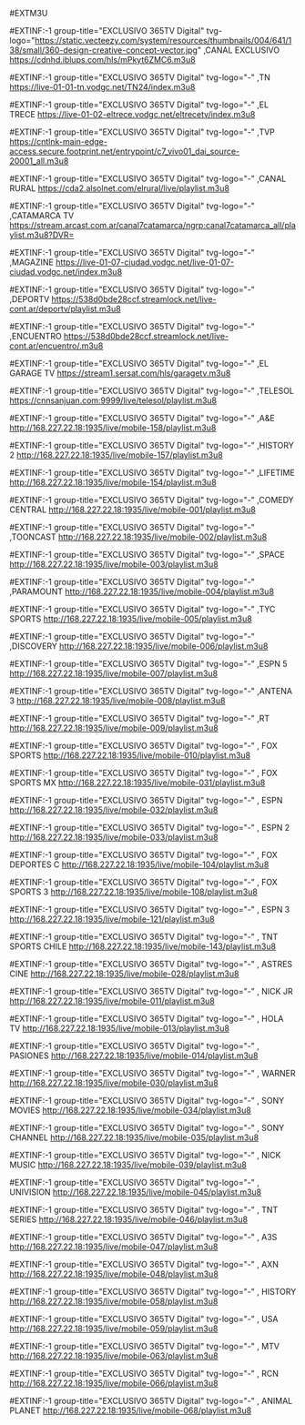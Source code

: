  #EXTM3U

#EXTINF:-1 group-title="EXCLUSIVO 365TV Digital" tvg-logo="https://static.vecteezy.com/system/resources/thumbnails/004/641/138/small/360-design-creative-concept-vector.jpg" ,CANAL EXCLUSIVO 
https://cdnhd.iblups.com/hls/mPkyt6ZMC6.m3u8

#EXTINF:-1 group-title="EXCLUSIVO 365TV Digital" tvg-logo="-" ,TN 
https://live-01-01-tn.vodgc.net/TN24/index.m3u8

#EXTINF:-1 group-title="EXCLUSIVO 365TV Digital" tvg-logo="-" ,EL TRECE 
https://live-01-02-eltrece.vodgc.net/eltrecetv/index.m3u8

#EXTINF:-1 group-title="EXCLUSIVO 365TV Digital" tvg-logo="-" ,TVP 
https://cntlnk-main-edge-access.secure.footprint.net/entrypoint/c7_vivo01_dai_source-20001_all.m3u8

#EXTINF:-1 group-title="EXCLUSIVO 365TV Digital" tvg-logo="-" ,CANAL RURAL 
https://cda2.alsolnet.com/elrural/live/playlist.m3u8

#EXTINF:-1 group-title="EXCLUSIVO 365TV Digital" tvg-logo="-" ,CATAMARCA TV 
https://stream.arcast.com.ar/canal7catamarca/ngrp:canal7catamarca_all/playlist.m3u8?DVR=

#EXTINF:-1 group-title="EXCLUSIVO 365TV Digital" tvg-logo="-" ,MAGAZINE 
https://live-01-07-ciudad.vodgc.net/live-01-07-ciudad.vodgc.net/index.m3u8

#EXTINF:-1 group-title="EXCLUSIVO 365TV Digital" tvg-logo="-" ,DEPORTV 
https://538d0bde28ccf.streamlock.net/live-cont.ar/deportv/playlist.m3u8

#EXTINF:-1 group-title="EXCLUSIVO 365TV Digital" tvg-logo="-" ,ENCUENTRO 
https://538d0bde28ccf.streamlock.net/live-cont.ar/encuentro/.m3u8

#EXTINF:-1 group-title="EXCLUSIVO 365TV Digital" tvg-logo="-" ,EL GARAGE TV 
https://stream1.sersat.com/hls/garagetv.m3u8

#EXTINF:-1 group-title="EXCLUSIVO 365TV Digital" tvg-logo="-" ,TELESOL 
https://cnnsanjuan.com:9999/live/telesol/playlist.m3u8

#EXTINF:-1 group-title="EXCLUSIVO 365TV Digital" tvg-logo="-" ,A&E 
http://168.227.22.18:1935/live/mobile-158/playlist.m3u8

#EXTINF:-1 group-title="EXCLUSIVO 365TV Digital" tvg-logo="-" ,HISTORY 2 
http://168.227.22.18:1935/live/mobile-157/playlist.m3u8

#EXTINF:-1 group-title="EXCLUSIVO 365TV Digital" tvg-logo="-" ,LIFETIME 
http://168.227.22.18:1935/live/mobile-154/playlist.m3u8

#EXTINF:-1 group-title="EXCLUSIVO 365TV Digital" tvg-logo="-" ,COMEDY CENTRAL
http://168.227.22.18:1935/live/mobile-001/playlist.m3u8

#EXTINF:-1 group-title="EXCLUSIVO 365TV Digital" tvg-logo="-" ,TOONCAST
http://168.227.22.18:1935/live/mobile-002/playlist.m3u8

#EXTINF:-1 group-title="EXCLUSIVO 365TV Digital" tvg-logo="-" ,SPACE 
http://168.227.22.18:1935/live/mobile-003/playlist.m3u8

#EXTINF:-1 group-title="EXCLUSIVO 365TV Digital" tvg-logo="-" ,PARAMOUNT 
http://168.227.22.18:1935/live/mobile-004/playlist.m3u8

#EXTINF:-1 group-title="EXCLUSIVO 365TV Digital" tvg-logo="-" ,TYC SPORTS 
http://168.227.22.18:1935/live/mobile-005/playlist.m3u8

#EXTINF:-1 group-title="EXCLUSIVO 365TV Digital" tvg-logo="-" ,DISCOVERY 
http://168.227.22.18:1935/live/mobile-006/playlist.m3u8

#EXTINF:-1 group-title="EXCLUSIVO 365TV Digital" tvg-logo="-" ,ESPN 5 
http://168.227.22.18:1935/live/mobile-007/playlist.m3u8

#EXTINF:-1 group-title="EXCLUSIVO 365TV Digital" tvg-logo="-" ,ANTENA 3 
http://168.227.22.18:1935/live/mobile-008/playlist.m3u8

#EXTINF:-1 group-title="EXCLUSIVO 365TV Digital" tvg-logo="-" ,RT
http://168.227.22.18:1935/live/mobile-009/playlist.m3u8

#EXTINF:-1 group-title="EXCLUSIVO 365TV Digital" tvg-logo="-" , FOX SPORTS
http://168.227.22.18:1935/live/mobile-010/playlist.m3u8

#EXTINF:-1 group-title="EXCLUSIVO 365TV Digital" tvg-logo="-" , FOX SPORTS MX
http://168.227.22.18:1935/live/mobile-031/playlist.m3u8

#EXTINF:-1 group-title="EXCLUSIVO 365TV Digital" tvg-logo="-" , ESPN
http://168.227.22.18:1935/live/mobile-032/playlist.m3u8

#EXTINF:-1 group-title="EXCLUSIVO 365TV Digital" tvg-logo="-" , ESPN 2
http://168.227.22.18:1935/live/mobile-033/playlist.m3u8

#EXTINF:-1 group-title="EXCLUSIVO 365TV Digital" tvg-logo="-" , FOX DEPORTES C
http://168.227.22.18:1935/live/mobile-104/playlist.m3u8

#EXTINF:-1 group-title="EXCLUSIVO 365TV Digital" tvg-logo="-" , FOX SPORTS 3
http://168.227.22.18:1935/live/mobile-108/playlist.m3u8

#EXTINF:-1 group-title="EXCLUSIVO 365TV Digital" tvg-logo="-" , ESPN 3
http://168.227.22.18:1935/live/mobile-121/playlist.m3u8

#EXTINF:-1 group-title="EXCLUSIVO 365TV Digital" tvg-logo="-" , TNT SPORTS CHILE
http://168.227.22.18:1935/live/mobile-143/playlist.m3u8

#EXTINF:-1 group-title="EXCLUSIVO 365TV Digital" tvg-logo="-" , ASTRES CINE
http://168.227.22.18:1935/live/mobile-028/playlist.m3u8

#EXTINF:-1 group-title="EXCLUSIVO 365TV Digital" tvg-logo="-" , NICK JR
http://168.227.22.18:1935/live/mobile-011/playlist.m3u8

#EXTINF:-1 group-title="EXCLUSIVO 365TV Digital" tvg-logo="-" , HOLA TV
http://168.227.22.18:1935/live/mobile-013/playlist.m3u8

#EXTINF:-1 group-title="EXCLUSIVO 365TV Digital" tvg-logo="-" , PASIONES
http://168.227.22.18:1935/live/mobile-014/playlist.m3u8

#EXTINF:-1 group-title="EXCLUSIVO 365TV Digital" tvg-logo="-" , WARNER
http://168.227.22.18:1935/live/mobile-030/playlist.m3u8

#EXTINF:-1 group-title="EXCLUSIVO 365TV Digital" tvg-logo="-" , SONY MOVIES
http://168.227.22.18:1935/live/mobile-034/playlist.m3u8

#EXTINF:-1 group-title="EXCLUSIVO 365TV Digital" tvg-logo="-" , SONY CHANNEL
http://168.227.22.18:1935/live/mobile-035/playlist.m3u8

#EXTINF:-1 group-title="EXCLUSIVO 365TV Digital" tvg-logo="-" , NICK MUSIC
http://168.227.22.18:1935/live/mobile-039/playlist.m3u8

#EXTINF:-1 group-title="EXCLUSIVO 365TV Digital" tvg-logo="-" , UNIVISION
http://168.227.22.18:1935/live/mobile-045/playlist.m3u8

#EXTINF:-1 group-title="EXCLUSIVO 365TV Digital" tvg-logo="-" , TNT SERIES
http://168.227.22.18:1935/live/mobile-046/playlist.m3u8

#EXTINF:-1 group-title="EXCLUSIVO 365TV Digital" tvg-logo="-" , A3S
http://168.227.22.18:1935/live/mobile-047/playlist.m3u8

#EXTINF:-1 group-title="EXCLUSIVO 365TV Digital" tvg-logo="-" , AXN
http://168.227.22.18:1935/live/mobile-048/playlist.m3u8

#EXTINF:-1 group-title="EXCLUSIVO 365TV Digital" tvg-logo="-" , HISTORY
http://168.227.22.18:1935/live/mobile-058/playlist.m3u8

#EXTINF:-1 group-title="EXCLUSIVO 365TV Digital" tvg-logo="-" , USA
http://168.227.22.18:1935/live/mobile-059/playlist.m3u8

#EXTINF:-1 group-title="EXCLUSIVO 365TV Digital" tvg-logo="-" , MTV
http://168.227.22.18:1935/live/mobile-063/playlist.m3u8

#EXTINF:-1 group-title="EXCLUSIVO 365TV Digital" tvg-logo="-" , RCN
http://168.227.22.18:1935/live/mobile-066/playlist.m3u8

#EXTINF:-1 group-title="EXCLUSIVO 365TV Digital" tvg-logo="-" , ANIMAL PLANET
http://168.227.22.18:1935/live/mobile-068/playlist.m3u8



